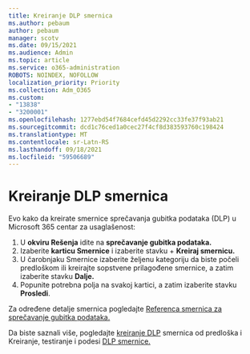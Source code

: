 ```yaml
---
title: Kreiranje DLP smernica
ms.author: pebaum
author: pebaum
manager: scotv
ms.date: 09/15/2021
ms.audience: Admin
ms.topic: article
ms.service: o365-administration
ROBOTS: NOINDEX, NOFOLLOW
localization_priority: Priority
ms.collection: Adm_O365
ms.custom:
- "13838"
- "3200001"
ms.openlocfilehash: 1277ebd54f7684cefd45d2292cc33fe37f93ab21
ms.sourcegitcommit: dcd1c76ced1a0cec27f4cf8d383593760c198424
ms.translationtype: MT
ms.contentlocale: sr-Latn-RS
ms.lasthandoff: 09/18/2021
ms.locfileid: "59506689"
---
```

# <a name="create-dlp-policy"></a>Kreiranje DLP smernica

Evo kako da kreirate smernice sprečavanja gubitka podataka (DLP) u Microsoft 365 centar za usaglašenost:

1. U **okviru Rešenja** idite na **sprečavanje gubitka podataka.**
1. Izaberite **karticu Smernice** i izaberite stavku + **Kreiraj smernicu.**   
1. U čarobnjaku Smernice izaberite željenu kategoriju da biste počeli predloškom ili kreirajte sopstvene prilagođene smernice, a zatim izaberite stavku **Dalje.**
1. Popunite potrebna polja na svakoj kartici, a zatim izaberite stavku **Prosledi**.

Za određene detalje smernica pogledajte [Referenca smernica za sprečavanje gubitka podataka.](https://docs.microsoft.com/microsoft-365/compliance/dlp-policy-reference)

Da biste saznali više, pogledajte [kreiranje DLP](https://docs.microsoft.com/microsoft-365/compliance/create-a-dlp-policy-from-a-template) smernica od predloška i Kreiranje, testiranje i podesi [DLP smernice.](https://docs.microsoft.com/microsoft-365/compliance/create-test-tune-dlp-policy)